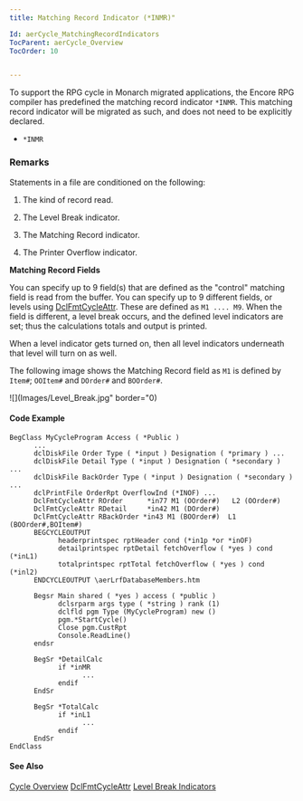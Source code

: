 ```yaml
---
title: Matching Record Indicator (*INMR)"

Id: aerCycle_MatchingRecordIndicators
TocParent: aerCycle_Overview
TocOrder: 10


---
```


To support the RPG cycle in Monarch migrated applications, the Encore RPG compiler has predefined the matching record indicator ```*INMR```. This matching record indicator will be migrated as such, and does not need to be explicitly declared. 

- ```*INMR```

### Remarks
<dl class="normal">

Statements in a file are conditioned on the
                following:

1. The kind of record read.

2. The Level Break indicator.

3. The Matching Record indicator.

4. The Printer Overflow indicator.

**Matching Record Fields** 

You can specify up to 9 field(s) that are defined as the "control"
                matching field is read from the buffer.  You can specify up to 9
                different fields, or levels using [DclFmtCycleAttr](DCLFMTCYCLEATTR.html).   These are defined
                as ```M1 .... M9```.  When the field is different, a level
                break occurs, and the defined level indicators are set; thus the calculations
                totals and output is printed.

When a level indicator gets turned on, then all level indicators
                underneath that level will turn on as well.


The following image shows the Matching Record field as ```M1``` is defined by ```Item#```; ```OOItem#``` and ```DOrder#``` and ```BOOrder#```. 


![](Images/Level_Break.jpg" border="0) 


#### Code Example

```
BegClass MyCycleProgram Access ( *Public )
      ...
      dclDiskFile Order Type ( *input ) Designation ( *primary ) ...    
      dclDiskFile Detail Type ( *input ) Designation ( *secondary ) ...        
      dclDiskFile BackOrder Type ( *input ) Designation ( *secondary ) ... 
      dclPrintFile OrderRpt OverflowInd (*INOF) ... 
      DclFmtCycleAttr ROrder      *in77 M1 (OOrder#)   L2 (OOrder#)
      DclFmtCycleAttr RDetail     *in42 M1 (DOrder#) 
      DclFmtCycleAttr RBackOrder *in43 M1 (BOOrder#)  L1 (BOOrder#,BOItem#) 
      BEGCYCLEOUTPUT
            headerprintspec rptHeader cond (*in1p *or *inOF) 
            detailprintspec rptDetail fetchOverflow ( *yes ) cond (*inL1)
            totalprintspec rptTotal fetchOverflow ( *yes ) cond (*inl2) 
      ENDCYCLEOUTPUT \aerLrfDatabaseMembers.htm 

      Begsr Main shared ( *yes ) access ( *public )  
            dclsrparm args type ( *string ) rank (1) 
            dclfld pgm Type (MyCycleProgram) new () 
            pgm.*StartCycle() 
            Close pgm.CustRpt 
            Console.ReadLine() 
      endsr 

      BegSr *DetailCalc 
            if *inMR  
                  ... 
            endif 
      EndSr 

      BegSr *TotalCalc 
            if *inL1
                  ... 
            endif 
      EndSr 
EndClass  

```

#### See Also
[Cycle Overview](aerCycle_Overview.html)
[DclFmtCycleAttr](DCLFMTCYCLEATTR.html)
[Level Break Indicators](aerCycle_LevelBreakIndicators.html) 
